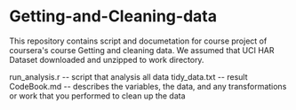 # Getting-and-Cleaning-data
This repository contains script and documetation for course project of coursera's course Getting and cleaning data.
We assumed that UCI HAR Dataset downloaded and unzipped to work directory.

run_analysis.r -- script that analysis all data
tidy_data.txt -- result
CodeBook.md -- describes the variables, the data, and any transformations or work that you performed to clean up the data